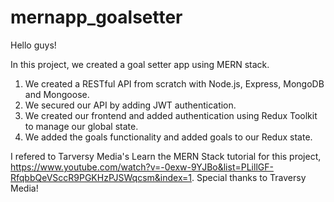 # mernapp_goalsetter
Hello guys!

In this project, we created a goal setter app using MERN stack. 

1. We created a RESTful API from scratch with Node.js, Express, MongoDB and Mongoose.
2. We secured our API by adding JWT authentication.
3. We created our frontend and added authentication using Redux Toolkit to manage our global state.
4. We added the goals functionality and added goals to our Redux state.

I refered to Tarversy Media's Learn the MERN Stack tutorial for this project, https://www.youtube.com/watch?v=-0exw-9YJBo&list=PLillGF-RfqbbQeVSccR9PGKHzPJSWqcsm&index=1.
Special thanks to Traversy Media!
